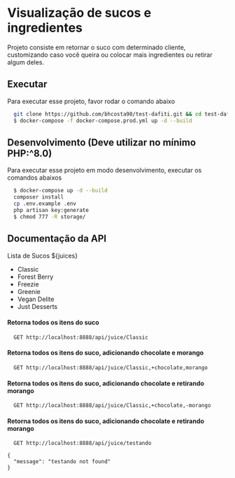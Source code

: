 
# Visualização de sucos e ingredientes

Projeto consiste em retornar o suco com determinado cliente, customizando caso você queira ou colocar mais ingredientes ou retirar algum deles.


## Executar

Para executar esse projeto, favor rodar o comando abaixo

```bash
  git clone https://github.com/bhcosta90/test-dafiti.git && cd test-dafiti
  $ docker-compose -f docker-compose.prod.yml up -d --build
```

## Desenvolvimento (Deve utilizar no mínimo PHP:^8.0)

Para executar esse projeto em modo desenvolvimento, executar os comandos abaixos

```bash
  $ docker-compose up -d --build
  composer install
  cp .env.example .env
  php artisan key:generate
  $ chmod 777 -R storage/
```


## Documentação da API

Lista de Sucos ${juices}
- Classic
- Forest Berry
- Freezie
- Greenie
- Vegan Delite
- Just Desserts

#### Retorna todos os itens do suco

```http
  GET http://localhost:8888/api/juice/Classic
```

#### Retorna todos os itens do suco, adicionando chocolate e morango

```http
  GET http://localhost:8888/api/juice/Classic,+chocolate,morango
```

#### Retorna todos os itens do suco, adicionando chocolate e retirando morango
```http
  GET http://localhost:8888/api/juice/Classic,+chocolate,-morango
```

#### Retorna todos os itens do suco, adicionando chocolate e retirando morango
```http
  GET http://localhost:8888/api/juice/testando
```
```
{
  "message": "testando not found"
}
```